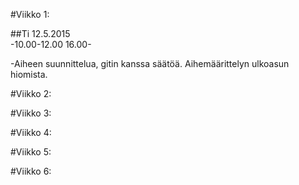 #Viikko 1:

##Ti 12.5.2015	
-10.00-12.00
16.00-

-Aiheen suunnittelua, gitin kanssa säätöä.
Aihemäärittelyn ulkoasun hiomista.


#Viikko 2:


#Viikko 3:


#Viikko 4:


#Viikko 5:


#Viikko 6:
